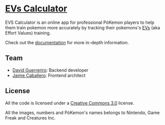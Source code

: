 # [EVs Calculator](https://evscalculator.com)

EVS Calculator is an online app for professional PóKemon players to help them train pokemon more accurately by tracking their pokemons's [EVs](http://bulbapedia.bulbagarden.net/wiki/Effort_values) (aka Effort Values) training.

Check out the [documentation](https://github.com/davidguerreiro/evscalculator/tree/master/docs) for more in-depth information.


## Team
- [David Guerreriro](http://davidguerreiro.com): Backend developer
- [Jaime Caballero](http://jaicab.com): Frontend architect


## License
All the code is licensed under a [Creative Commons 3.0](http://creativecommons.org/licenses/by-nc-sa/3.0/deed) license.

All the images, numbers and PóKemon's names belongs to Nintendo, Game Freak and Creatures Inc.
